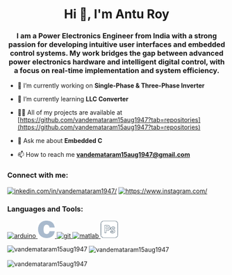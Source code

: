 <h1 align="center">Hi 👋, I'm Antu Roy</h1>
<h3 align="center">I am a Power Electronics Engineer from India with a strong passion for developing intuitive user interfaces and embedded control systems. My work bridges the gap between advanced power electronics hardware and intelligent digital control, with a focus on real-time implementation and system efficiency.</h3>

<img src="https://media.giphy.com/media/K5kfQExKk731K/giphy.gif" width="300px" align="right" alt="">


- 🔭 I’m currently working on **Single-Phase & Three-Phase Inverter**

- 🌱 I’m currently learning **LLC Converter**

- 👨‍💻 All of my projects are available at [https://github.com/vandemataram15aug1947?tab=repositories](https://github.com/vandemataram15aug1947?tab=repositories)

- 💬 Ask me about **Embedded C**

- 📫 How to reach me **vandemataram15aug1947@gmail.com**

<h3 align="left">Connect with me:</h3>
<p align="left">
<a href="https://linkedin.com/in/inkedin.com/in/vandemataram1947/" target="blank"><img align="center" src="https://raw.githubusercontent.com/rahuldkjain/github-profile-readme-generator/master/src/images/icons/Social/linked-in-alt.svg" alt="inkedin.com/in/vandemataram1947/" height="30" width="40" /></a>
<a href="https://instagram.com/https://www.instagram.com/" target="blank"><img align="center" src="https://raw.githubusercontent.com/rahuldkjain/github-profile-readme-generator/master/src/images/icons/Social/instagram.svg" alt="https://www.instagram.com/" height="30" width="40" /></a>
</p>

<h3 align="left">Languages and Tools:</h3>
<p align="left"> <a href="https://www.arduino.cc/" target="_blank" rel="noreferrer"> <img src="https://cdn.worldvectorlogo.com/logos/arduino-1.svg" alt="arduino" width="40" height="40"/> </a> <a href="https://www.cprogramming.com/" target="_blank" rel="noreferrer"> <img src="https://raw.githubusercontent.com/devicons/devicon/master/icons/c/c-original.svg" alt="c" width="40" height="40"/> </a> <a href="https://git-scm.com/" target="_blank" rel="noreferrer"> <img src="https://www.vectorlogo.zone/logos/git-scm/git-scm-icon.svg" alt="git" width="40" height="40"/> </a> <a href="https://www.mathworks.com/" target="_blank" rel="noreferrer"> <img src="https://upload.wikimedia.org/wikipedia/commons/2/21/Matlab_Logo.png" alt="matlab" width="40" height="40"/> </a> <a href="https://www.photoshop.com/en" target="_blank" rel="noreferrer"> <img src="https://raw.githubusercontent.com/devicons/devicon/master/icons/photoshop/photoshop-line.svg" alt="photoshop" width="40" height="40"/> </a> </p>

<p><img align="left" src="https://github-readme-stats.vercel.app/api/top-langs?username=vandemataram15aug1947&show_icons=true&locale=en&layout=compact" alt="vandemataram15aug1947" /></p>

<p>&nbsp;<img align="center" src="https://github-readme-stats.vercel.app/api?username=vandemataram15aug1947&show_icons=true&locale=en" alt="vandemataram15aug1947" /></p>

<p><img align="center" src="https://github-readme-streak-stats.herokuapp.com/?user=vandemataram15aug1947&" alt="vandemataram15aug1947" /></p>

